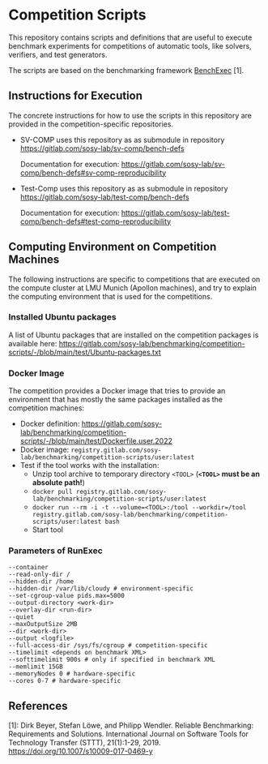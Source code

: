 # Competition Scripts

This repository contains scripts and definitions that are useful to execute
benchmark experiments for competitions of automatic tools,
like solvers, verifiers, and test generators.

The scripts are based on the benchmarking framework [BenchExec](https://github.com/sosy-lab/benchexec) [1].

## Instructions for Execution

The concrete instructions for how to use the scripts in this repository
are provided in the competition-specific repositories.

- SV-COMP uses this repository as as submodule in repository https://gitlab.com/sosy-lab/sv-comp/bench-defs

  Documentation for execution: https://gitlab.com/sosy-lab/sv-comp/bench-defs#sv-comp-reproducibility

- Test-Comp uses this repository as as submodule in repository https://gitlab.com/sosy-lab/test-comp/bench-defs

  Documentation for execution: https://gitlab.com/sosy-lab/test-comp/bench-defs#test-comp-reproducibility


## Computing Environment on Competition Machines

The following instructions are specific to competitions that are executed on the compute cluster at LMU Munich (Apollon machines),
and try to explain the computing environment that is used for the competitions.


### Installed Ubuntu packages

A list of Ubuntu packages that are installed on the competition packages is available here:
https://gitlab.com/sosy-lab/benchmarking/competition-scripts/-/blob/main/test/Ubuntu-packages.txt


### Docker Image
The competition provides a Docker image that tries to provide an environment
that has mostly the same packages installed as the competition machines:
- Docker definition: https://gitlab.com/sosy-lab/benchmarking/competition-scripts/-/blob/main/test/Dockerfile.user.2022
- Docker image: `registry.gitlab.com/sosy-lab/benchmarking/competition-scripts/user:latest`
- Test if the tool works with the installation:
  - Unzip tool archive to temporary directory `<TOOL>` (**`<TOOL>` must be an absolute path!**)
  - `docker pull registry.gitlab.com/sosy-lab/benchmarking/competition-scripts/user:latest`
  - `docker run --rm -i -t --volume=<TOOL>:/tool --workdir=/tool registry.gitlab.com/sosy-lab/benchmarking/competition-scripts/user:latest bash`
  - Start tool


### Parameters of RunExec

<!-- Fetch latest version from the Ansible configuration for the competition machines:
https://gitlab.com/sosy-lab/admin/sysadmin/ansible/-/blob/master/roles/vcloud-worker/templates/Config.j2
Last synchronized: 2020-12-05 from commit 670c4eb
-->

```
--container
--read-only-dir /
--hidden-dir /home
--hidden-dir /var/lib/cloudy # environment-specific
--set-cgroup-value pids.max=5000
--output-directory <work-dir>
--overlay-dir <run-dir>
--quiet
--maxOutputSize 2MB
--dir <work-dir>
--output <logfile>
--full-access-dir /sys/fs/cgroup # competition-specific
--timelimit <depends on benchmark XML>
--softtimelimit 900s # only if specified in benchmark XML
--memlimit 15GB
--memoryNodes 0 # hardware-specific
--cores 0-7 # hardware-specific
```


## References

[1]: Dirk Beyer, Stefan Löwe, and Philipp Wendler.
     Reliable Benchmarking: Requirements and Solutions.
     International Journal on Software Tools for Technology Transfer (STTT), 21(1):1-29, 2019.
     https://doi.org/10.1007/s10009-017-0469-y


